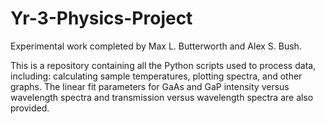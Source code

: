 # Yr-3-Physics-Project

Experimental work completed by Max L. Butterworth and Alex S. Bush.

This is a repository containing all the Python scripts used to process data, including: calculating sample temperatures, plotting spectra, and other graphs. The linear fit parameters for GaAs and GaP intensity versus wavelength spectra and transmission versus wavelength spectra are also provided.
